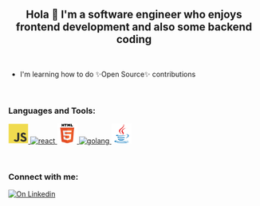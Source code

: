 <h2 align="center"> Hola 👋  I'm a software engineer who enjoys frontend development and also some backend coding </h2>
<br />

 -  I'm learning how to do ✨Open Source✨ contributions

<br />
<h3 align="left">Languages and Tools:</h3>
<p align="left"> <a href="https://developer.mozilla.org/en-US/docs/Web/JavaScript" target="_blank" rel="noreferrer"> <img src="https://raw.githubusercontent.com/devicons/devicon/master/icons/javascript/javascript-original.svg" alt="javascript" width="40" height="40"/> </a><a href="https://reactjs.org/" target="_blank"><img src="https://cdn.jsdelivr.net/gh/devicons/devicon/icons/react/react-original.svg" alt="react" width="40" height="40"/> </a> <a href="https://www.w3.org/html/" target="_blank" rel="noreferrer"> <img src="https://raw.githubusercontent.com/devicons/devicon/master/icons/html5/html5-original-wordmark.svg" alt="html5" width="40" height="40"/> </a> <a title="Go" href="https://golang.org/" target="_blank"><img src="https://go.dev/blog/go-brand/Go-Logo/SVG/Go-Logo_Blue.svg" alt="golang" width="45" height="45" /></a><a href="https://www.java.com" target="_blank" rel="noreferrer"> <img src="https://raw.githubusercontent.com/devicons/devicon/master/icons/java/java-original.svg" alt="java" width="40" height="40"/> </a> </p>
  
<br />

<h3 align="left">Connect with me:</h3>
<p align="left">
 <a href="https://www.linkedin.com/in/diana-marcela-prieto-66432b3a">
    <img alt="On Linkedin" src="https://img.shields.io/twitter/url?label=%2Fdiana-marcela-prieto-66432b3a&logo=LinkedIn&style=social&url=https%3A%2F%2Fwww.linkedin.com%2Fin%2Fdiana-marcela-prieto-66432b3a%2F">
  </a>
 </p>
 

<!--
**dmprieto/dmprieto** is a ✨ _special_ ✨ repository because its `README.md` (this file) appears on your GitHub profile.

Here are some ideas to get you started:

- 🔭 I’m currently working on ...
- 🌱 I’m currently learning ...
- 👯 I’m looking to collaborate on ...
- 🤔 I’m looking for help with ...
- 💬 Ask me about ...
- 📫 How to reach me: ...
- 😄 Pronouns: ...
- ⚡ Fun fact: ...
-->
